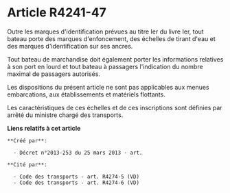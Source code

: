 # Article R4241-47

Outre les marques d'identification prévues au titre Ier du livre Ier, tout bateau porte des marques d'enfoncement, des
échelles de tirant d'eau et des marques d'identification sur ses ancres.

Tout bateau de marchandise doit également porter les informations relatives à son port en lourd et tout bateau à passagers
l'indication du nombre maximal de passagers autorisés.

Les dispositions du présent article ne sont pas applicables aux menues embarcations, aux établissements et matériels
flottants.

Les caractéristiques de ces échelles et de ces inscriptions sont définies par arrêté du ministre chargé des transports.

**Liens relatifs à cet article**

	**Créé par**:

	  - Décret n°2013-253 du 25 mars 2013 - art.

	**Cité par**:

	  - Code des transports - art. R4274-5 (VD)
	  - Code des transports - art. R4274-6 (VD)
